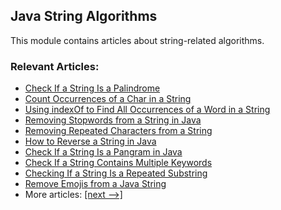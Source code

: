 ## Java String Algorithms

This module contains articles about string-related algorithms.

### Relevant Articles:
- [Check If a String Is a Palindrome](https://www.baeldung.com/java-palindrome)
- [Count Occurrences of a Char in a String](https://www.baeldung.com/java-count-chars)
- [Using indexOf to Find All Occurrences of a Word in a String](https://www.baeldung.com/java-indexOf-find-string-occurrences)
- [Removing Stopwords from a String in Java](https://www.baeldung.com/java-string-remove-stopwords)
- [Removing Repeated Characters from a String](https://www.baeldung.com/java-remove-repeated-char)
- [How to Reverse a String in Java](https://www.baeldung.com/java-reverse-string)
- [Check If a String Is a Pangram in Java](https://www.baeldung.com/java-string-pangram)
- [Check If a String Contains Multiple Keywords](https://www.baeldung.com/string-contains-multiple-words)
- [Checking If a String Is a Repeated Substring](https://www.baeldung.com/java-repeated-substring)
- [Remove Emojis from a Java String](https://www.baeldung.com/java-string-remove-emojis)
- More articles: [[next -->]](../core-java-string-algorithms-2)
